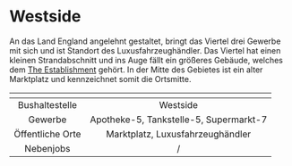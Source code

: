 # Westside

An das Land England angelehnt gestaltet, bringt das Viertel drei Gewerbe mit sich und ist Standort des Luxusfahrzeughändler.  Das Viertel hat einen kleinen Strandabschnitt und ins Auge fällt ein größeres Gebäude, welches dem [The Establishment](../../pages/fraktionen/the%20establishment.md) gehört. In der Mitte des Gebietes ist ein alter Marktplatz und kennzeichnet somit die Ortsmitte. 

| <!-- --> | <!-- --> |
| :-: | :-: |
| Bushaltestelle | Westside |
| Gewerbe | Apotheke-5,  Tankstelle-5,  Supermarkt-7  |
| Öffentliche Orte | Marktplatz, Luxusfahrzeughändler |
| Nebenjobs | / |

